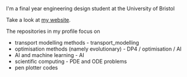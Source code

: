 
I'm a final year engineering design student at the University of Bristol

Take a look at [my website](https://pilipb.github.io).

The repositories in my profile focus on
 - transport modelling methods - transport_modelling
 - optimisation methods (namely evolutionary) - DP4 / optimisation / AI
 - AI and machine learning - AI
 - scientific computing - PDE and ODE problems
 - pen plotter codes


<!--
**pilipb/pilipb** is a ✨ _special_ ✨ repository because its `README.md` (this file) appears on your GitHub profile.

Here are some ideas to get you started:

- 🔭 I’m currently working on ...
- 🌱 I’m currently learning ...
- 👯 I’m looking to collaborate on ...
- 🤔 I’m looking for help with ...
- 💬 Ask me about ...
- 📫 How to reach me: ...
- 😄 Pronouns: ...
- ⚡ Fun fact: ...
-->
